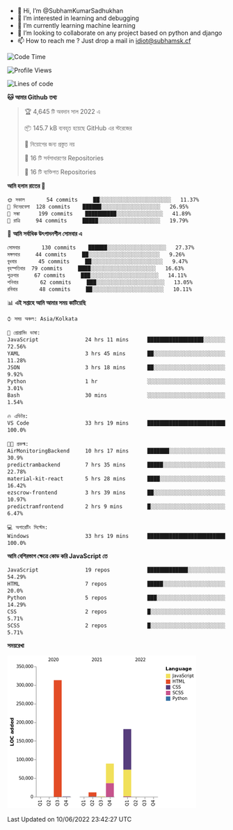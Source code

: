 - 👋 Hi, I’m @SubhamKumarSadhukhan
- 👀 I’m interested in learning and debugging
- 🌱 I’m currently learning machine learning
- 💞️ I’m looking to collaborate on any project based on python and django
- 📫 How to reach me ?
      Just drop a mail in idiot@subhamsk.cf

<!---
SubhamKumarSadhukhan/SubhamKumarSadhukhan is a ✨ special ✨ repository because its `README.md` (this file) appears on your GitHub profile.
You can click the Preview link to take a look at your changes.
--->


<!--START_SECTION:waka-->
![Code Time](http://img.shields.io/badge/Code%20Time-574%20hrs%2043%20mins-blue)

![Profile Views](http://img.shields.io/badge/%E0%A6%AA%E0%A7%8D%E0%A6%B0%E0%A7%8B%E0%A6%AB%E0%A6%BE%E0%A6%87%E0%A6%B2%20%E0%A6%A6%E0%A6%B0%E0%A7%8D%E0%A6%B6%E0%A6%A8-61-blue)

![Lines of code](https://img.shields.io/badge/%E0%A6%B9%E0%A7%8D%E0%A6%AF%E0%A6%BE%E0%A6%B2%E0%A7%8B%20%E0%A6%93%E0%A6%AF%E0%A6%BC%E0%A6%BE%E0%A6%B0%E0%A7%8D%E0%A6%B2%E0%A7%8D%E0%A6%A1%20%E0%A6%A5%E0%A7%87%E0%A6%95%E0%A7%87%20%E0%A6%86%E0%A6%AE%E0%A6%BF%20%E0%A6%B2%E0%A6%BF%E0%A6%96%E0%A7%87%E0%A6%9B%E0%A6%BF-598%20Thousand%20%E0%A6%95%E0%A7%8B%E0%A6%A1%E0%A7%87%E0%A6%B0%20%E0%A6%B2%E0%A6%BE%E0%A6%87%E0%A6%A8-blue)

**🐱 আমার Github তথ্য** 

> 🏆 4,645 টি অবদান সাল 2022 এ
 > 
> 📦 145.7 kB ব্যবহৃত হয়েছে GitHub এর স্টরেজের 
 > 
> 🚫 নিয়োগের জন্য প্রস্তুত নয়
 > 
> 📜 16 টি সর্বসাধারণের Repositories 
 > 
> 🔑 16 টি ব্যক্তিগত Repositories  
 > 
**আমি হলাম রাতের 🦉** 

```text
🌞 সকাল       54 commits     ██░░░░░░░░░░░░░░░░░░░░░░░   11.37% 
🌆 দিনেরবেলা  128 commits    ██████░░░░░░░░░░░░░░░░░░░   26.95% 
🌃 সন্ধা      199 commits    ██████████░░░░░░░░░░░░░░░   41.89% 
🌙 রাত্রি     94 commits     █████░░░░░░░░░░░░░░░░░░░░   19.79%

```
📅 **আমি সর্বাধিক উৎপাদনশীল সোমবার এ** 

```text
সোমবার       130 commits    ██████░░░░░░░░░░░░░░░░░░░   27.37% 
মঙ্গলবার     44 commits     ██░░░░░░░░░░░░░░░░░░░░░░░   9.26% 
বুধবার       45 commits     ██░░░░░░░░░░░░░░░░░░░░░░░   9.47% 
বৃহস্পতিবার  79 commits     ████░░░░░░░░░░░░░░░░░░░░░   16.63% 
শুক্রবার     67 commits     ███░░░░░░░░░░░░░░░░░░░░░░   14.11% 
শনিবার       62 commits     ███░░░░░░░░░░░░░░░░░░░░░░   13.05% 
রবিবার       48 commits     ██░░░░░░░░░░░░░░░░░░░░░░░   10.11%

```


📊 **এই সপ্তাহে আমি আমার সময় কাটিয়েছি** 

```text
⌚︎ সময় অঞ্চল: Asia/Kolkata

💬 প্রোগ্রামিং ভাষা: 
JavaScript               24 hrs 11 mins      ██████████████████░░░░░░░   72.56% 
YAML                     3 hrs 45 mins       ██░░░░░░░░░░░░░░░░░░░░░░░   11.28% 
JSON                     3 hrs 18 mins       ██░░░░░░░░░░░░░░░░░░░░░░░   9.92% 
Python                   1 hr                ░░░░░░░░░░░░░░░░░░░░░░░░░   3.01% 
Bash                     30 mins             ░░░░░░░░░░░░░░░░░░░░░░░░░   1.54%

🔥 এডিটর: 
VS Code                  33 hrs 19 mins      █████████████████████████   100.0%

🐱‍💻 প্রকল্ম: 
AirMonitoringBackend     10 hrs 17 mins      ███████░░░░░░░░░░░░░░░░░░   30.9% 
predictrambackend        7 hrs 35 mins       █████░░░░░░░░░░░░░░░░░░░░   22.78% 
material-kit-react       5 hrs 28 mins       ████░░░░░░░░░░░░░░░░░░░░░   16.42% 
ezscrow-frontend         3 hrs 39 mins       ██░░░░░░░░░░░░░░░░░░░░░░░   10.97% 
predictramfrontend       2 hrs 9 mins        █░░░░░░░░░░░░░░░░░░░░░░░░   6.47%

💻 অপারেটিং সিস্টেম: 
Windows                  33 hrs 19 mins      █████████████████████████   100.0%

```

**আমি বেশিরভাগ ক্ষেত্রে কোড করি JavaScript তে** 

```text
JavaScript               19 repos            █████████████░░░░░░░░░░░░   54.29% 
HTML                     7 repos             █████░░░░░░░░░░░░░░░░░░░░   20.0% 
Python                   5 repos             ███░░░░░░░░░░░░░░░░░░░░░░   14.29% 
CSS                      2 repos             █░░░░░░░░░░░░░░░░░░░░░░░░   5.71% 
SCSS                     2 repos             █░░░░░░░░░░░░░░░░░░░░░░░░   5.71%

```


**সময়রেখা**

![Chart not found](https://raw.githubusercontent.com/SubhamKumarSadhukhan/SubhamKumarSadhukhan/main/charts/bar_graph.png) 


 Last Updated on 10/06/2022 23:42:27 UTC
<!--END_SECTION:waka-->
